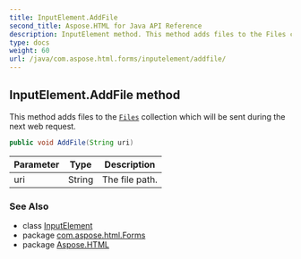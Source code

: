 ```yaml
---
title: InputElement.AddFile
second_title: Aspose.HTML for Java API Reference
description: InputElement method. This method adds files to the Files collection which will be sent during the next web request
type: docs
weight: 60
url: /java/com.aspose.html.forms/inputelement/addfile/
---
```

## InputElement.AddFile method

This method adds files to the [`Files`](../../../com.aspose.html/htmlinputelement/files/) collection which will be sent during the next web request.

```java
public void AddFile(String uri)
```

| Parameter | Type | Description |
| --- | --- | --- |
| uri | String | The file path. |

### See Also

* class [InputElement](../)
* package [com.aspose.html.Forms](../../inputelement/)
* package [Aspose.HTML](../../../)
